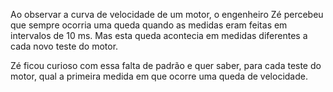 Ao observar a curva de velocidade de um motor, o engenheiro Zé percebeu que sempre ocorria uma queda quando as medidas eram feitas em intervalos de 10 ms. Mas esta queda acontecia em medidas diferentes a cada novo teste do motor.

Zé ficou curioso com essa falta de padrão e quer saber, para cada teste do motor, qual a primeira medida em que ocorre uma queda de velocidade.
